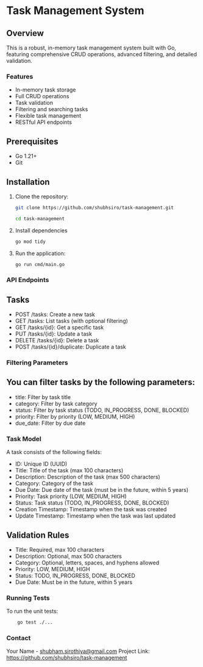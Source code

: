 # Task Management System

## Overview

This is a robust, in-memory task management system built with Go, featuring comprehensive CRUD operations, advanced filtering, and detailed validation.

### Features

- In-memory task storage
- Full CRUD operations
- Task validation
- Filtering and searching tasks
- Flexible task management
- RESTful API endpoints


## Prerequisites

- Go 1.21+
- Git

## Installation

1. Clone the repository:

   ```bash
   git clone https://github.com/shubhsiro/task-management.git
   
   cd task-management

2. Install dependencies
    ```bash
    go mod tidy

3. Run the application:
    ```bash
    go run cmd/main.go

### API Endpoints
## Tasks
- POST /tasks: Create a new task
- GET /tasks: List tasks (with optional filtering)
- GET /tasks/{id}: Get a specific task
- PUT /tasks/{id}: Update a task
- DELETE /tasks/{id}: Delete a task
- POST /tasks/{id}/duplicate: Duplicate a task

### Filtering Parameters
## You can filter tasks by the following parameters:

- title: Filter by task title
- category: Filter by task category
- status: Filter by task status (TODO, IN_PROGRESS, DONE, BLOCKED)
- priority: Filter by priority (LOW, MEDIUM, HIGH)
- due_date: Filter by due date

### Task Model
A task consists of the following fields:

- ID: Unique ID (UUID)
- Title: Title of the task (max 100 characters)
- Description: Description of the task (max 500 characters)
- Category: Category of the task
- Due Date: Due date of the task (must be in the future, within 5 years)
- Priority: Task priority (LOW, MEDIUM, HIGH)
- Status: Task status (TODO, IN_PROGRESS, DONE, BLOCKED)
- Creation Timestamp: Timestamp when the task was created
- Update Timestamp: Timestamp when the task was last updated

## Validation Rules
- Title: Required, max 100 characters
- Description: Optional, max 500 characters
- Category: Optional, letters, spaces, and hyphens allowed
- Priority: LOW, MEDIUM, HIGH
- Status: TODO, IN_PROGRESS, DONE, BLOCKED
- Due Date: Must be in the future, within 5 years

### Running Tests
To run the unit tests:
```bash
    go test ./...
```

### Contact
Your Name - shubham.sirothiya@gmail.com
Project Link: https://github.com/shubhsiro/task-management
